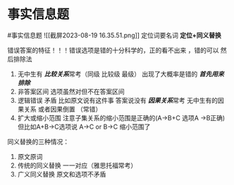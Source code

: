 # 事实信息题
#事实信息题
 ![[截屏2023-08-19 16.35.51.png]]
 定位词要名词
**定位+同义替换**

 错误答案的特征！！！错误选项是错的十分科学的，正的看不出来 ，错的可以
然后排除法 
 1.  无中生有  ***比较关系***常考（同级 比较级 最级） 出现了大概率是错的 ***首先用来排除***
 2. 非答案区间 选项虽然对但不在答案区间
 3. 逻辑错误 矛盾 比如原文说有这件事 答案说没有 ***因果关系***常考 无中生有的因果关系 或者因果倒置 （常错）
 4. 扩大或缩小范围 注意子集关系的缩小范围是正确的(A->B+C 选项A ->B正确)但比如A+B->C选项说 A->C or B->C 缩小范围了 

同义替换的三种情况：
1. 原文原词
2. 传统的同义替换 一一对应（雅思托福常考）
3. 广义同义替换 原文和选项不矛盾